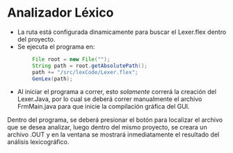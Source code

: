# Analizador Léxico

- La ruta está configurada dinamicamente para buscar el Lexer.flex dentro del proyecto.
- Se ejecuta el programa en:
````Java
        File root = new File("");
        String path = root.getAbsolutePath();
        path += "/src/lexCode/Lexer.flex";
        GenLex(path);
````

- Al iniciar el programa a correr, esto *solamente* correrá la creación del Lexer.Java, por lo cual se deberá correr
manualmente el archivo FrmMain.java para que inicie la compilación gráfica del GUI.

Dentro del programa, se deberá presionar el botón para localizar el archivo que se desea analizar, luego dentro del mismo
proyecto, se creara un archivo .OUT y en la ventana se mostrará inmediatamente el resultado del análisis lexicográfico.


